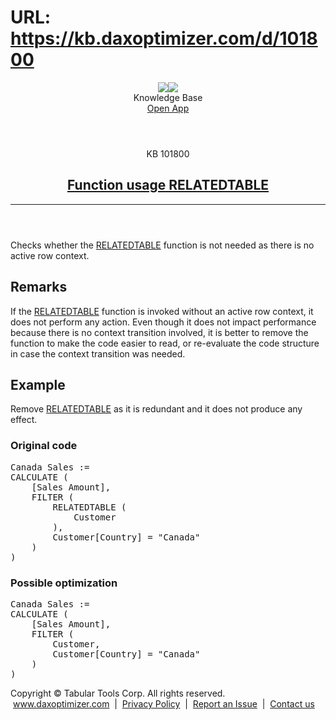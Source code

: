 # URL: https://kb.daxoptimizer.com/d/101800

<!DOCTYPE html>

<html lang="en">
<head>
<meta charset="utf-8"/>
<meta content="IE=edge" http-equiv="X-UA-Compatible"/>
<meta content="width=device-width, initial-scale=1.0" name="viewport"/>
<title>Function usage RELATEDTABLE - DAX Optimizer Knowledge Base</title>
<meta content="#12B465" name="theme-color"/>
<link href="/assets/images/icon-228.png" media="(prefers-color-scheme: light)" rel="shortcut icon" sizes="228x228"/>
<link href="/assets/images/icon-228-dark.png" media="(prefers-color-scheme: dark)" rel="shortcut icon" sizes="228x228"/>
<link href="/assets/images/icon-228.png" rel="apple-touch-icon"/>
<link href="/assets/style/main.min.css" rel="stylesheet"/>
</head>
<body class="page-function-usage-relatedtable">
<header class="main nosearch">
<div class="logo">
<img class="light" src="/assets/images/logo.svg"/><img class="dark" src="/assets/images/logo-dark.svg"/>
</div>
<div class="title">Knowledge Base</div>
<div class="controls">
<!--<a href="#" class="ctrl change-theme" title="Change Theme"><span class="ctrl icon-theme-auto"></span></a>-->
<a class="ctrl border solo" href="https://app.daxoptimizer.com/" target="_blank">Open App</a>
</div>
</header>
<div class="page">
<div class="content-no-nav">
<article class="markdown-body">
<header>
<div class="super-title">KB 101800</div>
<a href="/d/101800"><h1>Function usage RELATEDTABLE</h1></a>
<hr/>
</header>
<p>Checks whether the <a href="https://dax.guide/relatedtable/">RELATEDTABLE</a> function is not needed as there is no active row context.</p>
<h2 id="remarks">Remarks</h2>
<p>If the <a href="https://dax.guide/relatedtable/">RELATEDTABLE</a> function is invoked without an active row context, it does not perform any action. Even though it does not impact performance because there is no context transition involved, it is better to remove the function to make the code easier to read, or re-evaluate the code structure in case the context transition was needed.</p>
<h2 id="example">Example</h2>
<p>Remove <a href="https://dax.guide/relatedtable/">RELATEDTABLE</a> as it is redundant and it does not produce any effect.</p>
<h3 id="original-code">Original code</h3>
<pre>Canada Sales :=
CALCULATE (
    [Sales Amount],
    FILTER ( 
        <span class="issue"><span class="toremove">RELATEDTABLE (</span>
            Customer
        <span class="toremove">)</span></span>,
        Customer[Country] = "Canada"
    )
)</pre>
<h3 id="possible-optimization">Possible optimization</h3>
<pre>Canada Sales :=
CALCULATE (
    [Sales Amount],
    FILTER ( 
        <span class="issue">Customer</span>,
        Customer[Country] = "Canada"
    )
)</pre>
<footer>
</footer>
</article>
</div>
</div>
<footer class="main">
<div class="wrapper">
<div class="copy">
            Copyright © Tabular Tools Corp. All rights reserved.  <a href="https://www.daxoptimizer.com">www.daxoptimizer.com</a>  |  <a href="https://www.daxoptimizer.com/legal/privacy/">Privacy Policy</a>  |  <a href="https://github.com/tabulartools/dax-optimizer/">Report an Issue</a>  |  <a href="mailto:daxoptimizer@tabulartools.com">Contact us</a>
</div>
</div>
</footer>
<script src="/assets/scripts/cookiehelper.min.js"></script>
<script src="/assets/scripts/main.min.js"></script>
</body>
</html>